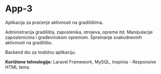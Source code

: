 # App-3

Aplikacija za praćenje aktivnosti na gradilištima.

Administracija gradilišta, zaposlenika, strojeva, opreme itd. Manipulacije zaposlenicima i građevinskom opremom. Spremanje svakodnevnih aktivnosti na gradilištu.

Backend dio za mobilnu aplikaciju.

<b>Korištene tehnologije:</b> Laravel Framework, MySQL, Inspinia - Responsive HTML tema
